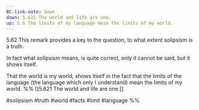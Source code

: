 ```yaml
---
BC-link-note: down
down: 5.621 The world and life are one.
up: 5.6 The limits of my language mean the limits of my world.
---
```

5.62 This remark provides a key to the question, to what extent solipsism is a truth.

In fact what solipsism means, is quite correct, only it cannot be said, but it shows itself.

That the world is my world, shows itself in the fact that the limits of the language (the language which only I understand) mean the limits of my world.
%%
[[5.621 The world and life are one.]]

#solipsism #truth #world #facts #limit #language %%
